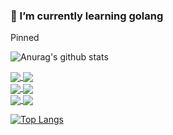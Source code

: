 ### 🌱 I’m currently learning golang

<!--
**alanchenchen/alanchenchen** is a ✨ _special_ ✨ repository because its `README.md` (this file) appears on your GitHub profile.

Here are some ideas to get you started:
-->

Pinned

![Anurag's github stats](https://github-readme-stats.vercel.app/api?username=alanchenchen&count_private=true&show_icons=true)

<a href="https://github.com/alanchenchen/hotload-cli">
  <img align="center" src="https://github-readme-stats.vercel.app/api/pin/?username=alanchenchen&repo=hotload-cli" />
</a>
<a href="https://github.com/alanchenchen/ApiModule">
  <img align="center" src="https://github-readme-stats.vercel.app/api/pin/?username=alanchenchen&repo=ApiModule" />
</a>

<br />

<a href="https://github.com/alanchenchen/httpProxyer">
  <img align="center" src="https://github-readme-stats.vercel.app/api/pin/?username=alanchenchen&repo=httpProxyer" />
</a>
<a href="https://github.com/alanchenchen/CTopo">
  <img align="center" src="https://github-readme-stats.vercel.app/api/pin/?username=alanchenchen&repo=CTopo" />
</a>

<br />

<a href="https://github.com/alanchenchen/spin">
  <img align="center" src="https://github-readme-stats.vercel.app/api/pin/?username=alanchenchen&repo=spin" />
</a>
<a href="https://github.com/alanchenchen/svelte-store-manager">
  <img align="center" src="https://github-readme-stats.vercel.app/api/pin/?username=alanchenchen&repo=svelte-store-manager" />
</a>

<br />

[![Top Langs](https://github-readme-stats.vercel.app/api/top-langs/?username=alanchenchen)](https://github.com/alanchenchen/alanchenchen)
